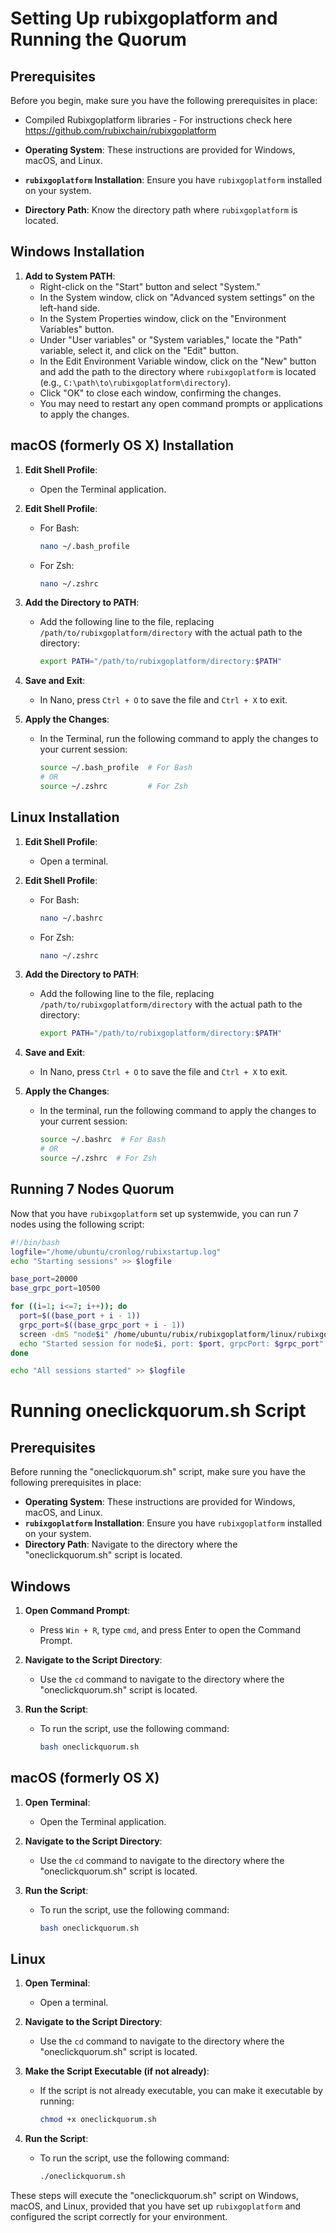 # Setting Up rubixgoplatform and Running the Quorum

## Prerequisites

Before you begin, make sure you have the following prerequisites in place:
- Compiled Rubixgoplatform libraries - For instructions check here <a> https://github.com/rubixchain/rubixgoplatform </a>

- **Operating System**: These instructions are provided for Windows, macOS, and Linux.
- **`rubixgoplatform` Installation**: Ensure you have `rubixgoplatform` installed on your system.
- **Directory Path**: Know the directory path where `rubixgoplatform` is located.

## Windows Installation

1. **Add to System PATH**:
   - Right-click on the "Start" button and select "System."
   - In the System window, click on "Advanced system settings" on the left-hand side.
   - In the System Properties window, click on the "Environment Variables" button.
   - Under "User variables" or "System variables," locate the "Path" variable, select it, and click on the "Edit" button.
   - In the Edit Environment Variable window, click on the "New" button and add the path to the directory where `rubixgoplatform` is located (e.g., `C:\path\to\rubixgoplatform\directory`).
   - Click "OK" to close each window, confirming the changes.
   - You may need to restart any open command prompts or applications to apply the changes.

## macOS (formerly OS X) Installation

1. **Edit Shell Profile**:
   - Open the Terminal application.

2. **Edit Shell Profile**:
   - For Bash:
     ```bash
     nano ~/.bash_profile
     ```
   - For Zsh:
     ```bash
     nano ~/.zshrc
     ```

3. **Add the Directory to PATH**:
   - Add the following line to the file, replacing `/path/to/rubixgoplatform/directory` with the actual path to the directory:
     ```bash
     export PATH="/path/to/rubixgoplatform/directory:$PATH"
     ```

4. **Save and Exit**:
   - In Nano, press `Ctrl + O` to save the file and `Ctrl + X` to exit.

5. **Apply the Changes**:
   - In the Terminal, run the following command to apply the changes to your current session:
     ```bash
     source ~/.bash_profile  # For Bash
     # OR
     source ~/.zshrc         # For Zsh
     ```

## Linux Installation

1. **Edit Shell Profile**:
   - Open a terminal.

2. **Edit Shell Profile**:
   - For Bash:
     ```bash
     nano ~/.bashrc
     ```
   - For Zsh:
     ```bash
     nano ~/.zshrc
     ```

3. **Add the Directory to PATH**:
   - Add the following line to the file, replacing `/path/to/rubixgoplatform/directory` with the actual path to the directory:
     ```bash
     export PATH="/path/to/rubixgoplatform/directory:$PATH"
     ```

4. **Save and Exit**:
   - In Nano, press `Ctrl + O` to save the file and `Ctrl + X` to exit.

5. **Apply the Changes**:
   - In the terminal, run the following command to apply the changes to your current session:
     ```bash
     source ~/.bashrc  # For Bash
     # OR
     source ~/.zshrc  # For Zsh
     ```

## Running 7 Nodes Quorum

Now that you have `rubixgoplatform` set up systemwide, you can run 7 nodes using the following script:

```bash
#!/bin/bash
logfile="/home/ubuntu/cronlog/rubixstartup.log"
echo "Starting sessions" >> $logfile

base_port=20000
base_grpc_port=10500

for ((i=1; i<=7; i++)); do
  port=$((base_port + i - 1))
  grpc_port=$((base_grpc_port + i - 1))
  screen -dmS "node$i" /home/ubuntu/rubix/rubixgoplatform/linux/rubixgoplatform run -p "node$i" -n "$i" -s -port "$port" -testNet -grpcPort "$grpc_port"
  echo "Started session for node$i, port: $port, grpcPort: $grpc_port" >> $logfile
done

echo "All sessions started" >> $logfile
  ```

# Running oneclickquorum.sh Script

## Prerequisites

Before running the "oneclickquorum.sh" script, make sure you have the following prerequisites in place:

- **Operating System**: These instructions are provided for Windows, macOS, and Linux.
- **`rubixgoplatform` Installation**: Ensure you have `rubixgoplatform` installed on your system.
- **Directory Path**: Navigate to the directory where the "oneclickquorum.sh" script is located.

## Windows

1. **Open Command Prompt**:
   - Press `Win + R`, type `cmd`, and press Enter to open the Command Prompt.

2. **Navigate to the Script Directory**:
   - Use the `cd` command to navigate to the directory where the "oneclickquorum.sh" script is located.

3. **Run the Script**:
   - To run the script, use the following command:
     ```bash
     bash oneclickquorum.sh
     ```

## macOS (formerly OS X)

1. **Open Terminal**:
   - Open the Terminal application.

2. **Navigate to the Script Directory**:
   - Use the `cd` command to navigate to the directory where the "oneclickquorum.sh" script is located.

3. **Run the Script**:
   - To run the script, use the following command:
     ```bash
     bash oneclickquorum.sh
     ```

## Linux

1. **Open Terminal**:
   - Open a terminal.

2. **Navigate to the Script Directory**:
   - Use the `cd` command to navigate to the directory where the "oneclickquorum.sh" script is located.

3. **Make the Script Executable (if not already)**:
   - If the script is not already executable, you can make it executable by running:
     ```bash
     chmod +x oneclickquorum.sh
     ```

4. **Run the Script**:
   - To run the script, use the following command:
     ```bash
     ./oneclickquorum.sh
     ```

These steps will execute the "oneclickquorum.sh" script on Windows, macOS, and Linux, provided that you have set up `rubixgoplatform` and configured the script correctly for your environment.

